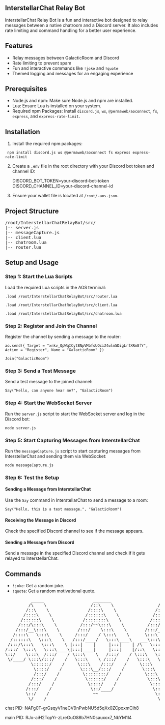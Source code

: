 ## InterstellarChat Relay Bot


InterstellarChat Relay Bot is a fun and interactive bot designed 
to relay messages between a native chatroom and a Discord server.
It also includes rate limiting and command handling for a better user experience.

## Features

- Relay messages between GalacticRoom and Discord
- Rate limiting to prevent spam
- Fun and interactive commands like `!joke` and `!quote`
- Themed logging and messages for an engaging experience

## Prerequisites

- Node.js and npm: Make sure Node.js and npm are installed.
- Lua: Ensure Lua is installed on your system.
- Required npm Packages:
    Install `discord.js`, `ws`, `@permaweb/aoconnect`, `fs`, `express`, and `express-rate-limit`.

## Installation

1. Install the required npm packages:


  ` npm install discord.js ws @permaweb/aoconnect fs express express-rate-limit`


2. Create a `.env` file in the root directory with your Discord bot token and channel ID:


   DISCORD_BOT_TOKEN=your-discord-bot-token
   DISCORD_CHANNEL_ID=your-discord-channel-id


4. Ensure your wallet file is located at `/root/.aos.json`.

## Project Structure

<pre>/root/InterstellarChatRelayBot/src/
|-- server.js
|-- messageCapture.js
|-- client.lua
|-- chatroom.lua
|-- router.lua
</pre>

## Setup and Usage

### Step 1: Start the Lua Scripts

Load the required Lua scripts in the AOS terminal:



`.load /root/InterstellarChatRelayBot/src/router.lua`

`.load /root/InterstellarChatRelayBot/src/client.lua`

`.load /root/InterstellarChatRelayBot/src/chatroom.lua`


### Step 2: Register and Join the Channel

Register the channel by sending a message to the router:


`ao.send({ Target = "xnkv_QpWqICyt8NpVMbfsUQciZ4wlm5DigLrfXRm8fY", Action = "Register", Name = "GalacticRoom" })`

`Join("GalacticRoom")`


### Step 3: Send a Test Message

Send a test message to the joined channel:


`Say("Hello, can anyone hear me?", "GalacticRoom")`


### Step 4: Start the WebSocket Server

Run the `server.js` script to start the WebSocket server and log in the Discord bot:


`node server.js`


### Step 5: Start Capturing Messages from InterstellarChat

Run the `messageCapture.js` script to start capturing messages from InterstellarChat and sending them via WebSocket:


`node messageCapture.js`


### Step 6: Test the Setup

#### Sending a Message from InterstellarChat

Use the `Say` command in InterstellarChat to send a message to a room:


`Say("Hello, this is a test message.", "GalacticRoom")`


#### Receiving the Message in Discord

Check the specified Discord channel to see if the message appears.

#### Sending a Message from Discord

Send a message in the specified Discord channel and check if it gets relayed to InterstellarChat.

## Commands

- `!joke`: Get a random joke.
- `!quote`: Get a random motivational quote.
</div>
<div style="text-align: center;">
  <pre>
          _____                   _______                   _____
         /\    \                 /::\    \                 /\    \
        /::\    \               /::::\    \               /::\    \
       /::::\    \             /::::::\    \             /::::\    \
      /::::::\    \           /::::::::\    \           /::::::\    \
     /:::/\:::\    \         /:::/~~\:::\    \         /:::/\:::\    \
    /:::/__\:::\    \       /:::/    \:::\    \       /:::/__\:::\    \
   /::::\   \:::\    \     /:::/    / \:::\    \      \:::\   \:::\    \
  /::::::\   \:::\    \   /:::/____/   \:::\____\   ___\:::\   \:::\    \
 /:::/\:::\   \:::\    \ |:::|    |     |:::|    | /\   \:::\   \:::\    \
/:::/  \:::\   \:::\____\|:::|____|     |:::|    |/::\   \:::\   \:::\____\
\::/    \:::\  /:::/    / \:::\    \   /:::/    / \:::\   \:::\   \::/    /
 \/____/ \:::\/:::/    /   \:::\    \ /:::/    /   \:::\   \:::\   \/____/
          \::::::/    /     \:::\    /:::/    /     \:::\   \:::\    \
           \::::/    /       \:::\__/:::/    /       \:::\   \:::\____\
           /:::/    /         \::::::::/    /         \:::\  /:::/    /
          /:::/    /           \::::::/    /           \:::\/:::/    /
         /:::/    /             \::::/    /             \::::::/    /
        /:::/    /               \::/____/               \::::/    /
        \::/    /                 ~~                      \::/    /
         \/____/                                           \/____/
</pre>
</div>
chat PID: NAFg0T-grGsqyV1neCV9nPwbNU5d5qXx0ZCpoxmClh8

main PID: RJo-aiH2TopYr-zLreGuO88b7HN0sauxox7_NbYM1I4
